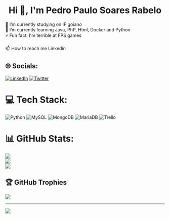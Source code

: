 <h1 align="center">Hi 👋, I'm Pedro Paulo Soares Rabelo</h1>

🔭 I’m currently studying on IF goiano <br>🌱 I’m currently learning Java, PhP, Html, Docker and Python<br>⚡ Fun fact: I'm terrible at FPS games<br><br>📫 How to reach me Linkedin


## 🌐 Socials:
[![LinkedIn](https://img.shields.io/badge/LinkedIn-%230077B5.svg?logo=linkedin&logoColor=white)](https://linkedin.com/in/PedroPauloSRabelo) [![Twitter](https://img.shields.io/badge/Twitter-%231DA1F2.svg?logo=Twitter&logoColor=white)](https://twitter.com/@SwloBr) 

# 💻 Tech Stack:
![Python](https://img.shields.io/badge/python-3670A0?style=for-the-badge&logo=python&logoColor=ffdd54) ![MySQL](https://img.shields.io/badge/mysql-%2300f.svg?style=for-the-badge&logo=mysql&logoColor=white) ![MongoDB](https://img.shields.io/badge/MongoDB-%234ea94b.svg?style=for-the-badge&logo=mongodb&logoColor=white) ![MariaDB](https://img.shields.io/badge/MariaDB-003545?style=for-the-badge&logo=mariadb&logoColor=white)  ![Trello](https://img.shields.io/badge/Trello-%23026AA7.svg?style=for-the-badge&logo=Trello&logoColor=white)
# 📊 GitHub Stats:
![](https://github-readme-stats.vercel.app/api?username=SwloBr&theme=blue-green&hide_border=false&include_all_commits=false&count_private=false)<br/>
![](https://github-readme-streak-stats.herokuapp.com/?user=SwloBr&theme=blue-green&hide_border=false)<br/>
![](https://github-readme-stats.vercel.app/api/top-langs/?username=SwloBr&theme=blue-green&hide_border=false&include_all_commits=false&count_private=false&layout=compact)

## 🏆 GitHub Trophies
![](https://github-profile-trophy.vercel.app/?username=SwloBr&theme=juicyfresh&no-frame=false&no-bg=false&margin-w=4)

---
[![](https://visitcount.itsvg.in/api?id=SwloBr&icon=8&color=12)](https://visitcount.itsvg.in)
